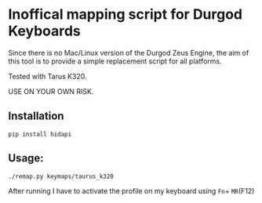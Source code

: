 # Inoffical mapping script for Durgod Keyboards

Since there is no Mac/Linux version of the Durgod Zeus Engine, the aim of this tool is to provide a simple replacement script for all platforms.

Tested with Tarus K320. 

USE ON YOUR OWN RISK.


## Installation

    pip install hidapi


## Usage:

    ./remap.py keymaps/taurus_k320

After running I have to activate the profile on my keyboard using `Fn`+ `MR`(F12)
